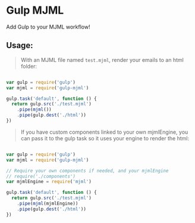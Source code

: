 
# Gulp MJML

Add Gulp to your MJML workflow!

## Usage:

> With an MJML file named `test.mjml`, render your emails to an html folder:

``` javascript

var gulp = require('gulp')
var mjml = require('gulp-mjml')

gulp.task('default', function () {
  return gulp.src('./test.mjml')
    .pipe(mjml())
    .pipe(gulp.dest('./html'))
})

```

> If you have custom components linked to your own mjmlEngine, you can pass it to the gulp task so it uses your engine to render the html:

``` javascript

var gulp = require('gulp')
var mjml = require('gulp-mjml')

// Require your own components if needed, and your mjmlEngine
// require('./components')
var mjmlEngine = require('mjml')

gulp.task('default', function () {
  return gulp.src('./test.mjml')
    .pipe(mjml(mjmlEngine))
    .pipe(gulp.dest('./html'))
})

```

